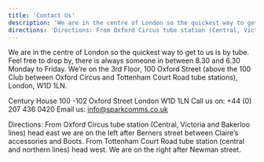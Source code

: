 ```yaml
---
title: 'Contact Us'
description: 'We are in the centre of London so the quickest way to get to us is by tube. Feel free to drop by, there is always someone in between 8.30 and 6.30 Monday to Friday. We’re on the 3rd Floor, 100 Oxford Street (above the 100 Club between Oxford Circus and Tottenham Court Road tube stations), London, W1D 1LN.'
directions: 'Directions: From Oxford Circus tube station (Central, Victoria and Bakerloo lines) head east we are on the left after Berners street between Claire’s accessories and Boots. From Tottenham Court Road tube station (central and northern lines) head west. We are on the right after Newman street.'
---
```


We are in the centre of London so the quickest way to get to us is by tube. Feel free to drop by, there is always someone in between 8.30 and 6.30 Monday to Friday. We’re on the 3rd Floor, 100 Oxford Street (above the 100 Club between Oxford Circus and Tottenham Court Road tube stations), London, W1D 1LN.

Century House
100 -102 Oxford Street London W1D 1LN
Call us on: +44 (0) 207 436 0420 Email us: info@sparkcomms.co.uk

Directions: From Oxford Circus tube station (Central, Victoria and Bakerloo lines) head east we are on the left after Berners street between Claire’s accessories and Boots. From Tottenham Court Road tube station (central and northern lines) head west. We are on the right after Newman street.
